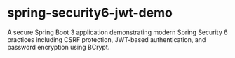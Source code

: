 # spring-security6-jwt-demo
A secure Spring Boot 3 application demonstrating modern Spring Security 6 practices including CSRF protection, JWT-based authentication, and password encryption using BCrypt.
